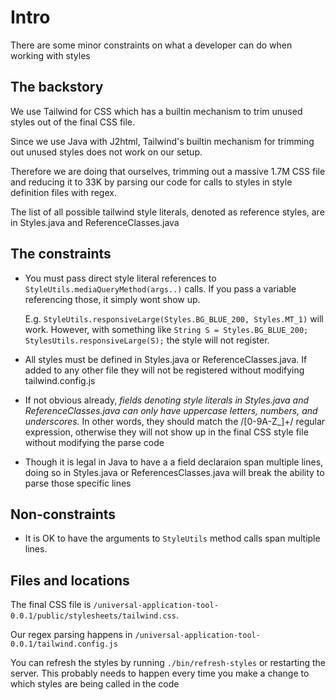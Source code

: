 # Intro

There are some minor constraints on what a developer can do when working with styles

## The backstory

We use Tailwind for CSS which has a builtin mechanism to trim unused styles out of the final CSS file.

Since we use Java with J2html, Tailwind's builtin mechanism for trimming out unused styles does not work on our setup.

Therefore we are doing that ourselves, trimming out a massive 1.7M CSS file and reducing it to 33K
by parsing our code for calls to styles in style definition files with regex.

The list of all possible tailwind style literals, denoted as reference styles, are in Styles.java and ReferenceClasses.java

## The constraints

- You must pass direct style literal references to `StyleUtils.mediaQueryMethod(args..)` calls. If you pass a variable referencing
  those, it simply wont show up.

  E.g. `StyleUtils.responsiveLarge(Styles.BG_BLUE_200, Styles.MT_1)` will work. However, with something like
  `String S = Styles.BG_BLUE_200; StylesUtils.responsiveLarge(S);` the style will not register.

- All styles must be defined in Styles.java or ReferenceClasses.java. If added to any other file they will not be registered
  without modifying tailwind.config.js

- If not obvious already, _fields denoting style literals in Styles.java and ReferenceClasses.java can only have uppercase letters,
  numbers, and underscores._ In other words, they should match the /[0-9A-Z_]+/ regular expression, otherwise they will not
  show up in the final CSS style file without modifying the parse code

- Though it is legal in Java to have a a field declaraion span multiple lines, doing so in Styles.java or ReferencesClasses.java
  will break the ability to parse those specific lines

## Non-constraints

- It is OK to have the arguments to `StyleUtils` method calls span multiple lines.

## Files and locations

The final CSS file is `/universal-application-tool-0.0.1/public/stylesheets/tailwind.css`.

Our regex parsing happens in `/universal-application-tool-0.0.1/tailwind.config.js`

You can refresh the styles by running `./bin/refresh-styles` or restarting the server. This probably needs to happen every time
you make a change to which styles are being called in the code
